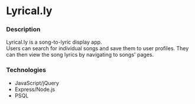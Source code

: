 # Lyrical.ly
### Description
Lyrical.ly is a song-to-lyric display app. <br>
Users can search for individual songs and save them to user profiles. They can then view the song lyrics by navigating to songs' pages.

### Technologies
- JavaScript/jQuery
- Express/Node.js
- PSQL
